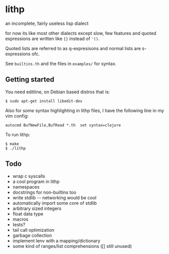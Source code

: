 # lithp
an incomplete, fairly useless lisp dialect

for now its like most other dialects except slow, few features and quoted
expressions are written like `{}` instead of `'()`.

Quoted lists are referred to as q-expresisons and normal lists are
s-expressions ofc.

See `builtins.th` and the files in `examples/` for syntax.


## Getting started
You need editline, on Debian based distros that is:

    $ sudo apt-get install libedit-dev


Also for _some_ syntax highlighting in lithp files, I have the following line
in my vim config:

    autocmd BufNewFile,BufRead *.th  set syntax=clojure


To run lithp:

    $ make
    $ ./lithp


## Todo
* wrap c syscalls
* a cool program in lithp
* namespaces
* docstrings for non-builtins too
* write stdlib -- networking would be cool
* automatically import some core of stdlib
* arbitrary sized integers
* float data type
* macros
* tests?
* tail call optimization
* garbage collection
* implement lenv with a mapping/dictionary
* some kind of ranges/list comprehensions ([] still unused)
